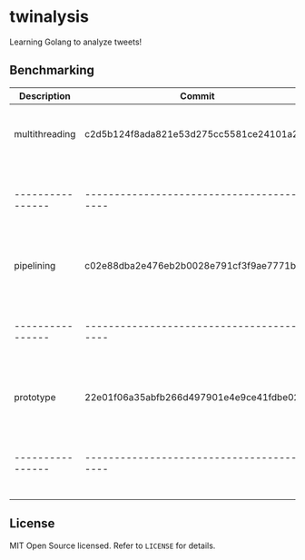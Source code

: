 # twinalysis

Learning Golang to analyze tweets!

## Benchmarking

|  Description   |                Commit                    |                 Performance                  |
|----------------|------------------------------------------|----------------------------------------------|
| multithreading | c2d5b124f8ada821e53d275cc5581ce24101a217 | 1.64s user 1.56s system 22% cpu 14.411 total |
|----------------|------------------------------------------|----------------------------------------------|
|  pipelining    | c02e88dba2e476eb2b0028e791cf3f9ae7771bdf | 1.85s user 1.78s system 15% cpu 22.813 total |
|----------------|------------------------------------------|----------------------------------------------|
|   prototype    | 22e01f06a35abfb266d497901e4e9ce41fdbe029 | 1.94s user 1.63s system 15% cpu 22.961 total |
|----------------|------------------------------------------|----------------------------------------------|

## License

MIT Open Source licensed. Refer to `LICENSE` for details.
